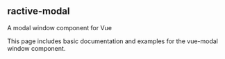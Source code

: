 ## ractive-modal
A modal window component for Vue

This page includes basic documentation and examples for the vue-modal window component.